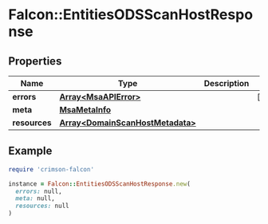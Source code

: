 # Falcon::EntitiesODSScanHostResponse

## Properties

| Name | Type | Description | Notes |
| ---- | ---- | ----------- | ----- |
| **errors** | [**Array&lt;MsaAPIError&gt;**](MsaAPIError.md) |  | [optional] |
| **meta** | [**MsaMetaInfo**](MsaMetaInfo.md) |  |  |
| **resources** | [**Array&lt;DomainScanHostMetadata&gt;**](DomainScanHostMetadata.md) |  |  |

## Example

```ruby
require 'crimson-falcon'

instance = Falcon::EntitiesODSScanHostResponse.new(
  errors: null,
  meta: null,
  resources: null
)
```

